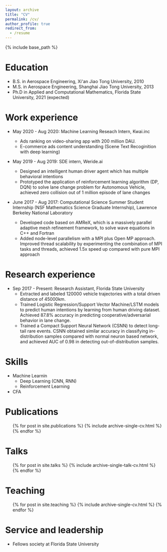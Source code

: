 ```yaml
---
layout: archive
title: "CV"
permalink: /cv/
author_profile: true
redirect_from:
  - /resume
---
```


{% include base_path %}

Education
======
* B.S. in Aerospace Engineering, Xi'an Jiao Tong University, 2010
* M.S. in Aerospace Engineering, Shanghai Jiao Tong University, 2013
* Ph.D in Applied and Computational Mathematics, Florida State University, 2021 (expected)

Work experience
======
* May 2020 - Aug 2020: Machine Learning Reseach Intern, Kwai.inc
  * Ads ranking on video-sharing app with 200 million DAU.
  * E-commerce ads content understanding (Scene Text Recoginition with deep learning)

* May 2019 - Aug 2019: SDE intern, Weride.ai
  * Designed an intelligent human driver agent which has multiple behavioral intentions
  * Prototyped the application of reinforcement learning algorithm (DP, DQN) to solve lane change problem for Autonomous Vehicle, achieved zero collision out of 1 million episode of lane changes
  
* June 2017 - Aug 2017: Computational Science Summer Student Internship (NSF Mathematics Science Graduate Internship), Lawrence Berkeley National Laboratory
  * Developed code based on AMReX, which is a massively parallel adaptive mesh refinement framework, to solve wave equations in C++ and Fortran
  * Added node-level parallelism with a MPI plus Open MP approach. Improved thread scalability by experimenting the combination of MPI tasks and threads, achieved 1.5x speed up compared with pure MPI approach
 
Research experience
======
* Sep 2017 - Present: Research Assistant, Florida State University
  * Extracted and labeled 120000 vehicle trajectories with a total driven distance of 45000km.
  * Trained Logistic Regression/Support Vector Machine/LSTM models to predict human intentions by learning from human driving dataset. Achieved 87.8% accuracy in predicting cooperative/adversarial behavior in lane change.
  * Trained a Compact Support Neural Network (CSNN) to detect long-tail rare events. CSNN obtained similar accuracy in classifying in-distribution samples compared with normal neuron based network, and achieved AUC of 0.98 in detecting out-of-distribution samples.
 
Skills
======
* Machine Learnin
  * Deep Learning (CNN, RNN)
  * Reinforcement Learning
* CFA

Publications
======
  <ul>{% for post in site.publications %}
    {% include archive-single-cv.html %}
  {% endfor %}</ul>
  
Talks
======
  <ul>{% for post in site.talks %}
    {% include archive-single-talk-cv.html %}
  {% endfor %}</ul>
  
Teaching
======
  <ul>{% for post in site.teaching %}
    {% include archive-single-cv.html %}
  {% endfor %}</ul>
  
Service and leadership
======
* Fellows society at Florida State University
